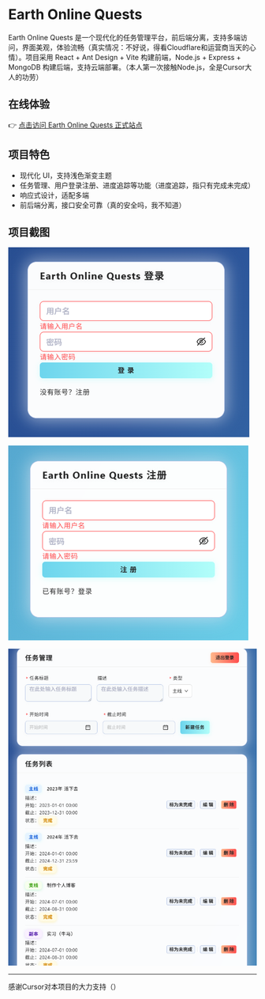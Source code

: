 # Earth Online Quests

Earth Online Quests 是一个现代化的任务管理平台，前后端分离，支持多端访问，界面美观，体验流畅（真实情况：不好说，得看Cloudflare和运营商当天的心情）。项目采用 React + Ant Design + Vite 构建前端，Node.js + Express + MongoDB 构建后端，支持云端部署。（本人第一次接触Node.js，全是Cursor大人的功劳）

## 在线体验

👉 [点击访问 Earth Online Quests 正式站点](https://earthonline.antares.xin/)

## 项目特色
- 现代化 UI，支持浅色渐变主题
- 任务管理、用户登录注册、进度追踪等功能（进度追踪，指只有完成未完成）
- 响应式设计，适配多端
- 前后端分离，接口安全可靠（真的安全吗，我不知道）

## 项目截图

![首页截图](img/2.png)

![注册界面](img/3.png)

![操作界面](img/1.png)

---

感谢Cursor对本项目的大力支持（）
